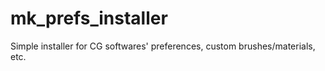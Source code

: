 # mk_prefs_installer
Simple installer for CG softwares' preferences, custom brushes/materials, etc.
